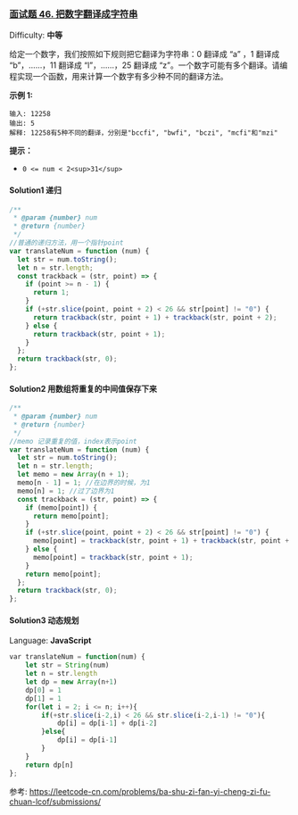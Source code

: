### [面试题 46\. 把数字翻译成字符串](https://leetcode-cn.com/problems/ba-shu-zi-fan-yi-cheng-zi-fu-chuan-lcof/)

Difficulty: **中等**

给定一个数字，我们按照如下规则把它翻译为字符串：0 翻译成 “a” ，1 翻译成 “b”，……，11 翻译成 “l”，……，25 翻译成 “z”。一个数字可能有多个翻译。请编程实现一个函数，用来计算一个数字有多少种不同的翻译方法。

**示例 1:**

```
输入: 12258
输出: 5
解释: 12258有5种不同的翻译，分别是"bccfi", "bwfi", "bczi", "mcfi"和"mzi"
```

**提示：**

- `0 <= num < 2<sup>31</sup>`

#### Solution1 递归

```js
/**
 * @param {number} num
 * @return {number}
 */
//普通的递归方法，用一个指针point
var translateNum = function (num) {
  let str = num.toString();
  let n = str.length;
  const trackback = (str, point) => {
    if (point >= n - 1) {
      return 1;
    }
    if (+str.slice(point, point + 2) < 26 && str[point] != "0") {
      return trackback(str, point + 1) + trackback(str, point + 2);
    } else {
      return trackback(str, point + 1);
    }
  };
  return trackback(str, 0);
};
```

#### Solution2 用数组将重复的中间值保存下来

```js
/**
 * @param {number} num
 * @return {number}
 */
//memo 记录重复的值，index表示point
var translateNum = function (num) {
  let str = num.toString();
  let n = str.length;
  let memo = new Array(n + 1);
  memo[n - 1] = 1; //在边界的时候，为1
  memo[n] = 1; //过了边界为1
  const trackback = (str, point) => {
    if (memo[point]) {
      return memo[point];
    }
    if (+str.slice(point, point + 2) < 26 && str[point] != "0") {
      memo[point] = trackback(str, point + 1) + trackback(str, point + 2);
    } else {
      memo[point] = trackback(str, point + 1);
    }
    return memo[point];
  };
  return trackback(str, 0);
};
```

#### Solution3 动态规划

Language: **JavaScript**

```javascript
​var translateNum = function(num) {
    let str = String(num)
    let n = str.length
    let dp = new Array(n+1)
    dp[0] = 1
    dp[1] = 1
    for(let i = 2; i <= n; i++){
        if(+str.slice(i-2,i) < 26 && str.slice(i-2,i-1) != "0"){
            dp[i] = dp[i-1] + dp[i-2]
        }else{
            dp[i] = dp[i-1]
        }
    }
    return dp[n]
};
```

参考:
https://leetcode-cn.com/problems/ba-shu-zi-fan-yi-cheng-zi-fu-chuan-lcof/submissions/
